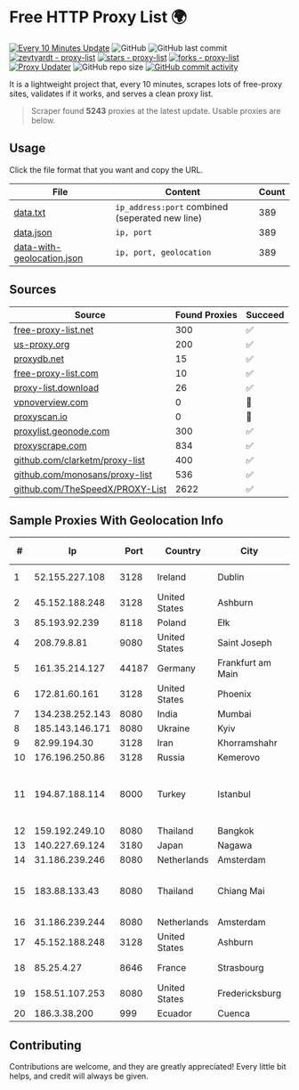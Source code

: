 
# Free HTTP Proxy List 🌍

[![Every 10 Minutes Update](https://github.com/mertguvencli/http-proxy-list/actions/workflows/main.yml/badge.svg?branch=main)](https://github.com/mertguvencli/http-proxy-list/actions/workflows/main.yml)
![GitHub](https://img.shields.io/github/license/mertguvencli/http-proxy-list)
![GitHub last commit](https://img.shields.io/github/last-commit/mertguvencli/http-proxy-list)
[![zevtyardt - proxy-list](https://img.shields.io/static/v1?label=zevtyardt&message=proxy-list&color=blue&logo=github)](https://github.com/zevtyardt/proxy-list "Go to GitHub repo")
[![stars - proxy-list](https://img.shields.io/github/stars/zevtyardt/proxy-list?style=social)](https://github.com/zevtyardt/proxy-list)
[![forks - proxy-list](https://img.shields.io/github/forks/zevtyardt/proxy-list?style=social)](https://github.com/zevtyardt/proxy-list)
[![Proxy Updater](https://github.com/zevtyardt/proxy-list/workflows/Proxy%20Updater/badge.svg)](https://github.com/zevtyardt/proxy-list/actions?query=workflow:"Proxy+Updater")
![GitHub repo size](https://img.shields.io/github/repo-size/zevtyardt/proxy-list)
[![GitHub commit activity](https://img.shields.io/github/commit-activity/m/zevtyardt/proxy-list?logo=commits)](https://github.com/zevtyardt/proxy-list/commits/main)

It is a lightweight project that, every 10 minutes, scrapes lots of free-proxy sites, validates if it works, and serves a clean proxy list.

> Scraper found **5243** proxies at the latest update. Usable proxies are below.

## Usage

Click the file format that you want and copy the URL.

|File|Content|Count|
|----|-------|-----|
|[data.txt](https://raw.githubusercontent.com/mertguvencli/http-proxy-list/main/proxy-list/data.txt)|`ip_address:port` combined (seperated new line)|389|
|[data.json](https://raw.githubusercontent.com/mertguvencli/http-proxy-list/main/proxy-list/data.json)|`ip, port`|389|
|[data-with-geolocation.json](https://raw.githubusercontent.com/mertguvencli/http-proxy-list/main/proxy-list/data-with-geolocation.json)|`ip, port, geolocation`|389|

## Sources

|Source|Found Proxies|Succeed|
|------|-------------|-------|
|[free-proxy-list.net](https://free-proxy-list.net)|300|✅|
|[us-proxy.org](https://www.us-proxy.org)|200|✅|
|[proxydb.net](http://proxydb.net)|15|✅|
|[free-proxy-list.com](https://free-proxy-list.com/?page=&port=&type%5B%5D=http&type%5B%5D=https&up_time=0&search=Search)|10|✅|
|[proxy-list.download](https://www.proxy-list.download/HTTP)|26|✅|
|[vpnoverview.com](https://vpnoverview.com/privacy/anonymous-browsing/free-proxy-servers)|0|🚫|
|[proxyscan.io](https://www.proxyscan.io)|0|🚫|
|[proxylist.geonode.com](https://proxylist.geonode.com/api/proxy-list?limit=300&page=1&sort_by=lastChecked&sort_type=desc&protocols=http,https)|300|✅|
|[proxyscrape.com](https://api.proxyscrape.com/v2/?request=displayproxies&protocol=http&timeout=10000&country=all&ssl=all&anonymity=all)|834|✅|
|[github.com/clarketm/proxy-list](https://raw.githubusercontent.com/clarketm/proxy-list/master/proxy-list-raw.txt)|400|✅|
|[github.com/monosans/proxy-list](https://raw.githubusercontent.com/monosans/proxy-list/main/proxies/http.txt)|536|✅|
|[github.com/TheSpeedX/PROXY-List](https://raw.githubusercontent.com/TheSpeedX/PROXY-List/master/http.txt)|2622|✅|


## Sample Proxies With Geolocation Info

|#|Ip|Port|Country|City|Internet Service Provider|
|-|--|----|-------|----|-------------------------|
|1|52.155.227.108|3128|Ireland|Dublin|Microsoft Corporation|
|2|45.152.188.248|3128|United States|Ashburn|Sprint|
|3|85.193.92.239|8118|Poland|Ełk|Artnet Sp. z o.o.|
|4|208.79.8.81|9080|United States|Saint Joseph|SkyRider Communications|
|5|161.35.214.127|44187|Germany|Frankfurt am Main|DigitalOcean, LLC|
|6|172.81.60.161|3128|United States|Phoenix|Dynu Systems Incorporated|
|7|134.238.252.143|8080|India|Mumbai|Google LLC|
|8|185.143.146.171|8080|Ukraine|Kyiv|ISP UTELS|
|9|82.99.194.30|3128|Iran|Khorramshahr|ParsOnline Co.|
|10|176.196.250.86|3128|Russia|Kemerovo|Goodline.info|
|11|194.87.188.114|8000|Turkey|Istanbul|Kadir Huseyin Tezcan Nosspeed Internet Teknolojileri|
|12|159.192.249.10|8080|Thailand|Bangkok|CAT-BB|
|13|140.227.69.124|3180|Japan|Nagawa|InfoSphere|
|14|31.186.239.246|8080|Netherlands|Amsterdam|NetSkope Inc|
|15|183.88.133.43|8080|Thailand|Chiang Mai|Triple T Broadband Public Company Limited|
|16|31.186.239.244|8080|Netherlands|Amsterdam|NetSkope Inc|
|17|45.152.188.248|3128|United States|Ashburn|Sprint|
|18|85.25.4.27|8646|France|Strasbourg|Host Europe GmbH|
|19|158.51.107.253|8080|United States|Fredericksburg|4 ip Technology and Media, LLC|
|20|186.3.38.200|999|Ecuador|Cuenca|Telconet S.A|



## Contributing

Contributions are welcome, and they are greatly appreciated! Every
little bit helps, and credit will always be given.

